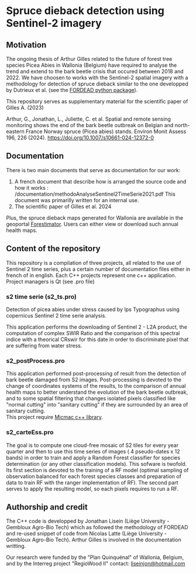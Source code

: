 # Spruce dieback detection using Sentinel-2 imagery

## Motivation

The ongoing thesis of Arthur Gilles related to the future of forest tree species Picea Abies in Wallonia (Belgium) have required to analyse the trend and extend to the bark beetle crisis that occured between 2018 and 2022.
We have choosen to works with the Sentinel-2 spatial imagery with a methodology for detection of spruce dieback similar to the one developped by Dutrieux et al. (see the [FORDEAD python package](https://entrepot.recherche.data.gouv.fr/dataset.xhtml?persistentId=doi:10.15454/4TEO6H)).

This repository serves as supplementary material for the scientific paper of Gilles A. (2023) 

Arthur, G., Jonathan, L., Juliette, C. et al. Spatial and remote sensing monitoring shows the end of the bark beetle outbreak on Belgian and north-eastern France Norway spruce (Picea abies) stands. Environ Monit Assess 196, 226 (2024). https://doi.org/10.1007/s10661-024-12372-0

## Documentation

There is two main documents that serve as documentation for our work:
1. A french document that describe how is arranged the source code and how it works : /documentation/methodoAnalyseSentinel2TimeSerie2021.pdf
This document was primarilly written for an internal use.
2. The scientific paper of Gilles et al. 2024

Plus, the spruce dieback maps generated for Wallonia are available in the geoportal [Forestimator](https://forestimator.gembloux.ulg.ac.be/). 
Users can either view or download such annual health maps.

## Content of the repository

This repository is a compilation of three projects, all related to the use of Sentinel 2 time series, plus a certain number of documentation files either in french of in english.
Each C++ projects represent one c++ application. Project managers is Qt (see .pro file)

### s2 time serie (s2_ts.pro)
Detection of picea abies under stress caused by Ips Typographus using copernicus Sentinel 2 time serie analysis.

This application performs the downloading of Sentinel 2 - L2A product, the computation of complex SWIR Ratio and the comparison of this spectral indice with a theorical CRswir for this date in order to discriminate pixel that are suffering from water stress.

### s2_postProcess.pro

This application performed post-processing of result from the detection of bark beetle damaged from S2 images.
Post-processing is devoted to the change of coordinates systems of the results, to the comparison of annual health maps to better understand the evolution of the bark beetle outbreak, and to some spatial filtering that changes isolated pixels classified like "normal cutting" into "sanitary cutting" if they are surrounded by an area of sanitary cutting.  
This project require [Micmac c++ library](https://github.com/micmacIGN/micmac).

### s2_carteEss.pro

The goal is to compute one cloud-free mosaic of S2 tiles for every year quarter and then to use this time series of images ( 4 pseudo-dates x 12 bands) in order to train and apply a Random Forest classifier for species determination (or any other classification models). 
This sofware is twofold. 
Its first section is devoted to the training of a RF model (optimal sampling of observation balanced for each forest species classes and preparation of data to train RF with the ranger implementation of RF). 
The second part serves to apply the resulting model, so each pixels requires to run a RF.

## Authorship and credit

The C++ code is developped by Jonathan Lisein (Liège University - Gembloux Agro-Bio Tech) which as followed the methodology of FORDEAD and re-used snippet of code from Nicolas Latte (Liège University - Gembloux Agro-Bio Tech).
Arthur Gilles is involved in the documentation writting.

Our research were funded by the "Plan Quinquénal" of Wallonia, Belgium, and by the Interreg project "RegioWood II"
contact: liseinjon@hotmail.com

